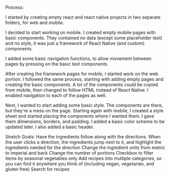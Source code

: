 Process:

I started by creating empty react and react native projects in two separate folders, for web and mobile.

I decided to start working on mobile. I created empty mobile pages with basic components. They contained no data (except some placeholder text) and no style, it was just a framework of React Native (and custom) components.

I added some basic navigation functions, to allow movement between pages by pressing on the basic text components.


After creating the framework pages for mobile, I started work on the web portion. I followed the same process, starting with adding empty pages and creating the basic components. A lot of the components could be copied from mobile, then changed to follow HTML instead of React Native. I enabled navigation to each of the pages as well.


Next, I wanted to start adding some basic style. The components are there, but they're a mess on the page. Starting again with mobile, I created a style sheet and started placing the components where I wanted them. I gave them dimensions, borders, and padding. I added a basic color scheme to be updated later. I also added a basic header.






Stretch Goals:
Have the ingredients follow along with the directions. When the user clicks a direction, the ingredients jump next to it, and highlight the ingredients needed for the direction
Change the ingredient units from metric to imperial and back
Change the number of portions
Checkbox to filter items by seasonal vegetables only 
Add recipes into multiple categories, so you can find it anywhere you think of (including vegan, vegetarian, and gluten free)
Search for recipes
